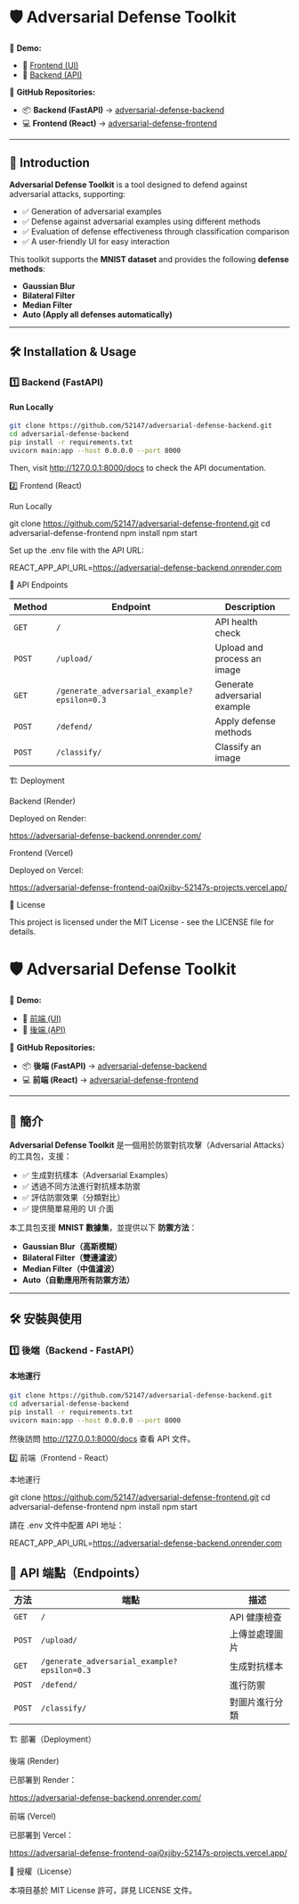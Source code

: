 
# 🛡️ Adversarial Defense Toolkit

🔗 **Demo:**
- 🎨 [Frontend (UI)](https://adversarial-defense-frontend.vercel.app/)
- 🚀 [Backend (API)](https://adversarial-defense-backend.onrender.com/)

🔗 **GitHub Repositories:**
- 📦 **Backend (FastAPI)** → [adversarial-defense-backend](https://github.com/52147/adversarial-defense-backend)
- 💻 **Frontend (React)** → [adversarial-defense-frontend](https://github.com/52147/adversarial-defense-frontend)

---

## 📖 Introduction
**Adversarial Defense Toolkit** is a tool designed to defend against adversarial attacks, supporting:
- ✅ Generation of adversarial examples
- ✅ Defense against adversarial examples using different methods
- ✅ Evaluation of defense effectiveness through classification comparison
- ✅ A user-friendly UI for easy interaction

This toolkit supports the **MNIST dataset** and provides the following **defense methods**:
- **Gaussian Blur**
- **Bilateral Filter**
- **Median Filter**
- **Auto (Apply all defenses automatically)**

---

## 🛠️ Installation & Usage

### 1️⃣ Backend (FastAPI)
#### **Run Locally**
```bash
git clone https://github.com/52147/adversarial-defense-backend.git
cd adversarial-defense-backend
pip install -r requirements.txt
uvicorn main:app --host 0.0.0.0 --port 8000
```
Then, visit http://127.0.0.1:8000/docs to check the API documentation.

2️⃣ Frontend (React)

Run Locally

git clone https://github.com/52147/adversarial-defense-frontend.git
cd adversarial-defense-frontend
npm install
npm start

Set up the .env file with the API URL:

REACT_APP_API_URL=https://adversarial-defense-backend.onrender.com

📌 API Endpoints

| Method | Endpoint | Description |
|--------|---------|-------------|
| `GET`  | `/` | API health check |
| `POST` | `/upload/` | Upload and process an image |
| `GET`  | `/generate_adversarial_example?epsilon=0.3` | Generate adversarial example |
| `POST` | `/defend/` | Apply defense methods |
| `POST` | `/classify/` | Classify an image |

🏗️ Deployment

Backend (Render)

Deployed on Render:

https://adversarial-defense-backend.onrender.com/

Frontend (Vercel)

Deployed on Vercel:

https://adversarial-defense-frontend-oaj0xjiby-52147s-projects.vercel.app/

📜 License

This project is licensed under the MIT License - see the LICENSE file for details.


# 🛡️ Adversarial Defense Toolkit

🔗 **Demo:**
- 🎨 [前端 (UI)](https://adversarial-defense-frontend-oaj0xjiby-52147s-projects.vercel.app/)
- 🚀 [後端 (API)](https://adversarial-defense-backend.onrender.com/)

🔗 **GitHub Repositories:**
- 📦 **後端 (FastAPI)** → [adversarial-defense-backend](https://github.com/52147/adversarial-defense-backend)
- 💻 **前端 (React)** → [adversarial-defense-frontend](https://github.com/52147/adversarial-defense-frontend)

---

## 📖 簡介
**Adversarial Defense Toolkit** 是一個用於防禦對抗攻擊（Adversarial Attacks）的工具包，支援：
- ✅ 生成對抗樣本（Adversarial Examples）
- ✅ 透過不同方法進行對抗樣本防禦
- ✅ 評估防禦效果（分類對比）
- ✅ 提供簡單易用的 UI 介面

本工具包支援 **MNIST 數據集**，並提供以下 **防禦方法**：
- **Gaussian Blur（高斯模糊）**
- **Bilateral Filter（雙邊濾波）**
- **Median Filter（中值濾波）**
- **Auto（自動應用所有防禦方法）**

---

## 🛠️ 安裝與使用

### 1️⃣ 後端（Backend - FastAPI）
#### **本地運行**
```bash
git clone https://github.com/52147/adversarial-defense-backend.git
cd adversarial-defense-backend
pip install -r requirements.txt
uvicorn main:app --host 0.0.0.0 --port 8000
```
然後訪問 http://127.0.0.1:8000/docs 查看 API 文件。

2️⃣ 前端（Frontend - React）

本地運行

git clone https://github.com/52147/adversarial-defense-frontend.git
cd adversarial-defense-frontend
npm install
npm start

請在 .env 文件中配置 API 地址：

REACT_APP_API_URL=https://adversarial-defense-backend.onrender.com

## 📌 API 端點（Endpoints）

| 方法 | 端點 | 描述 |
|------|------|------|
| `GET`  | `/` | API 健康檢查 |
| `POST` | `/upload/` | 上傳並處理圖片 |
| `GET`  | `/generate_adversarial_example?epsilon=0.3` | 生成對抗樣本 |
| `POST` | `/defend/` | 進行防禦 |
| `POST` | `/classify/` | 對圖片進行分類 |

🏗️ 部署（Deployment）

後端 (Render)

已部署到 Render：

https://adversarial-defense-backend.onrender.com/

前端 (Vercel)

已部署到 Vercel：

https://adversarial-defense-frontend-oaj0xjiby-52147s-projects.vercel.app/

📜 授權（License）

本項目基於 MIT License 許可，詳見 LICENSE 文件。



